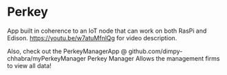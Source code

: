 # Perkey
App built in coherence to an IoT node that can work on both RasPi and Edison.
https://youtu.be/w7atuMfnlQg for video description.

Also, check out the PerkeyManagerApp @ github.com/dimpy-chhabra/myPerkeyManager
Perkey Manager Allows the management firms to view all data!
